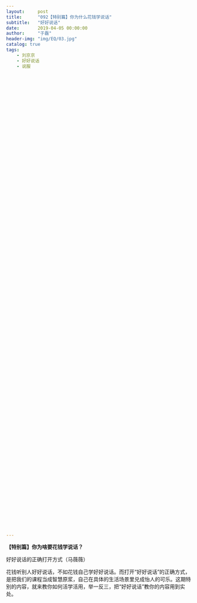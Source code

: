 ```yaml
---
layout:     post
title:      "092【特别篇】你为什么花钱学说话"
subtitle:   "好好说话"
date:       2019-04-05 00:00:00
author:     "于磊"
header-img: "img/EQ/03.jpg"
catalog: true
tags:
    - 刘京京
    - 好好说话
    - 说服


























































































---
```


**【特别篇】你为啥要花钱学说话？**

好好说话的正确打开方式（马薇薇）

 

花钱听别人好好说话，不如花钱自己学好好说话。而打开“好好说话”的正确方式，是把我们的课程当成智慧原浆，自己在具体的生活场景里兑成怡人的可乐。这期特别的内容，就来教你如何活学活用，举一反三，把“好好说话”教你的内容用到实处。